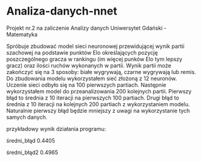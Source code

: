 # Analiza-danych-nnet

Projekt nr.2 na zaliczenie Analizy danych
Uniwersytet Gdański - Matematyka

  Spróbuje zbudować model sieci neuronowej przewidującej wynik partii szachowej 
na podstawie punktów Elo określających pozycję poszczególnego gracza w rankingu
(im więcej punków Elo tym lepszy gracz) oraz ilości ruchów wykonanych w partii.
Wynik partii może zakończyć się na 3 sposoby: białe wygrywają, czarne wygrywają 
lub remis. Do zbudowania modelu wykorzystałem sieć złożoną z 12 neuronów. Uczenie
sieci odbyło się na 100 pierwszych partiach. Następnie wykorzystałem model do
przeanalizowania 200 kolejnych partii. Pierwszy błąd to średnia z 10 iteracji 
na pierwszych 100 partiach. Drugi błąd to średnia z 10 iteracji na kolejnych 
200 partiach z wykorzystaniem modelu. Naturalnie pierwszy błąd będzie mniejszy
z uwagi na wykorzystanie tych samych danych.

przykładowy wynik działania programu:

średni_błąd
0.4405

średni_błąd2
0.4965
